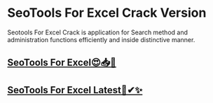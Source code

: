 # SeoTools For Excel Crack Version

Seotools For Excel Crack is application for Search method and administration functions efficiently and inside distinctive manner.

## [**SeoTools For Excel😍📥👑**](https://tinyurl.com/8zbrhy8b)

## [**SeoTools For Excel Latest🎁✔✨**](https://tinyurl.com/8zbrhy8b)
